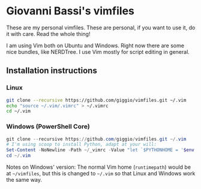 # Giovanni Bassi's vimfiles

These are my personal vimfiles. These are personal, if you want to use it, do it
with care. Read the whole thing!

I am using Vim both on Ubuntu and Windows. Right now there are some nice
bundles, like NERDTree. I use Vim mostly for script editing in general.

## Installation instructions

### Linux

```bash
git clone --recursive https://github.com/giggio/vimfiles.git ~/.vim
echo "source ~/.vim/.vimrc" > ~/.vimrc
cd ~/.vim
```

### Windows (PowerShell Core)

```powershell
git clone --recursive https://github.com/giggio/vimfiles.git ~/.vim
# I'm using scoop to install Python, adapt at your will:
Set-Content -NoNewline -Path ~/_vimrc -Value "let `$PYTHONHOME = '$env:USERPROFILE\scoop\apps\python\current\'`nsource $($($env:USERPROFILE).Replace('\', '/'))/.vim/.vimrc`n"
cd ~/.vim
```

Notes on Windows' version: The normal Vim home (`runtimepath`) would be at
`~/vimfiles`, but this is changed to `~/.vim` so that Linux and Windows work the
same way.
